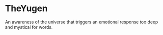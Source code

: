 # TheYugen
An awareness of the universe that triggers an emotional response too deep and mystical for words.
